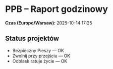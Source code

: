 # PPB – Raport godzinowy
**Czas (Europe/Warsaw):** 2025-10-14 17:25

## Status projektów
- Bezpieczny Pieszy — OK
- Zwolnij przy przejściu — OK
- Odblask ratuje życie — OK

